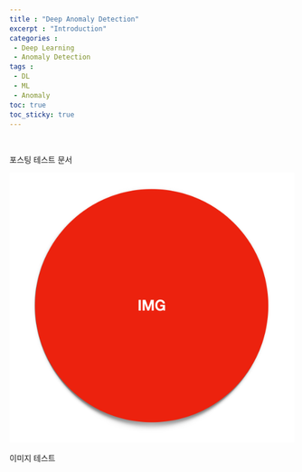 ```yaml
---
title : "Deep Anomaly Detection"
excerpt : "Introduction"
categories :	
 - Deep Learning
 - Anomaly Detection
tags :
 - DL
 - ML
 - Anomaly
toc: true
toc_sticky: true
---
```




<br/>

포스팅 테스트 문서

![img_test](/assets/img/tmp.png)

이미지 테스트